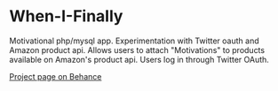 # When-I-Finally
Motivational php/mysql app. Experimentation with Twitter oauth and Amazon product api. Allows users to attach "Motivations" to products available on Amazon's product api. Users log in through Twitter OAuth.

[Project page on Behance](https://www.behance.net/gallery/27457349/When-I-Finally)
